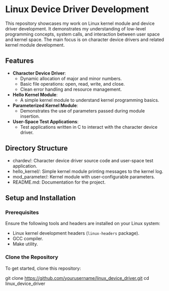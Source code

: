 # Linux Device Driver Development

This repository showcases my work on Linux kernel module and device driver development. It demonstrates my understanding of low-level programming concepts, system calls, and interaction between user space and kernel space. The main focus is on character device drivers and related kernel module development.

## Features
- **Character Device Driver**:
  - Dynamic allocation of major and minor numbers.
  - Basic file operations: open, read, write, and close.
  - Clean error handling and resource management.
- **Hello Kernel Module**:
  - A simple kernel module to understand kernel programming basics.
- **Parameterized Kernel Module**:
  - Demonstrates the use of parameters passed during module insertion.
- **User-Space Test Applications**:
  - Test applications written in C to interact with the character device driver.

## Directory Structure
- chardev/: Character device driver source code and user-space test application.
- hello_kernel/: Simple kernel module printing messages to the kernel log.
- mod_parameter/: Kernel module with user-configurable parameters.
- README.md: Documentation for the project.

## Setup and Installation

### Prerequisites
Ensure the following tools and headers are installed on your Linux system:
- Linux kernel development headers (`linux-headers` package).
- GCC compiler.
- Make utility.

### Clone the Repository
To get started, clone this repository:

git clone https://github.com/yourusername/linux_device_driver.git
cd linux_device_driver

